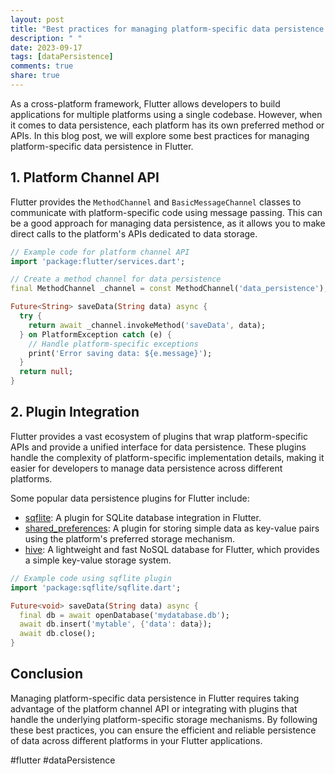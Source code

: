 ```yaml
---
layout: post
title: "Best practices for managing platform-specific data persistence in Flutter."
description: " "
date: 2023-09-17
tags: [dataPersistence]
comments: true
share: true
---
```


As a cross-platform framework, Flutter allows developers to build applications for multiple platforms using a single codebase. However, when it comes to data persistence, each platform has its own preferred method or APIs. In this blog post, we will explore some best practices for managing platform-specific data persistence in Flutter.

## 1. Platform Channel API

Flutter provides the `MethodChannel` and `BasicMessageChannel` classes to communicate with platform-specific code using message passing. This can be a good approach for managing data persistence, as it allows you to make direct calls to the platform's APIs dedicated to data storage.

```dart
// Example code for platform channel API
import 'package:flutter/services.dart';

// Create a method channel for data persistence
final MethodChannel _channel = const MethodChannel('data_persistence');

Future<String> saveData(String data) async {
  try {
    return await _channel.invokeMethod('saveData', data);
  } on PlatformException catch (e) {
    // Handle platform-specific exceptions
    print('Error saving data: ${e.message}');
  }
  return null;
}
```

## 2. Plugin Integration

Flutter provides a vast ecosystem of plugins that wrap platform-specific APIs and provide a unified interface for data persistence. These plugins handle the complexity of platform-specific implementation details, making it easier for developers to manage data persistence across different platforms.

Some popular data persistence plugins for Flutter include:

- [sqflite](https://pub.dev/packages/sqflite): A plugin for SQLite database integration in Flutter.
- [shared_preferences](https://pub.dev/packages/shared_preferences): A plugin for storing simple data as key-value pairs using the platform's preferred storage mechanism.
- [hive](https://pub.dev/packages/hive): A lightweight and fast NoSQL database for Flutter, which provides a simple key-value storage system.

```dart
// Example code using sqflite plugin
import 'package:sqflite/sqflite.dart';

Future<void> saveData(String data) async {
  final db = await openDatabase('mydatabase.db');
  await db.insert('mytable', {'data': data});
  await db.close();
}
```

## Conclusion

Managing platform-specific data persistence in Flutter requires taking advantage of the platform channel API or integrating with plugins that handle the underlying platform-specific storage mechanisms. By following these best practices, you can ensure the efficient and reliable persistence of data across different platforms in your Flutter applications.

#flutter #dataPersistence